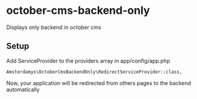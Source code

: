 # october-cms-backend-only
Displays only backend in october cms

## Setup

Add ServiceProvider to the providers array in app/config/app.php

`Amsterdamys\OctoberCmsBackendOnly\RedirectServiceProvider::class,`

Now, your application will be redirected from others pages to the backend automatically
